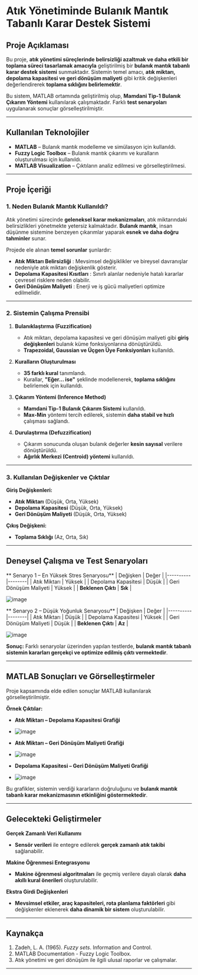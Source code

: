 # Atık Yönetiminde Bulanık Mantık Tabanlı Karar Destek Sistemi

##  Proje Açıklaması
Bu proje, **atık yönetimi süreçlerinde belirsizliği azaltmak ve daha etkili bir toplama süreci tasarlamak amacıyla** geliştirilmiş bir **bulanık mantık tabanlı karar destek sistemi** sunmaktadır. Sistemin temel amacı, **atık miktarı, depolama kapasitesi ve geri dönüşüm maliyeti** gibi kritik değişkenleri değerlendirerek **toplama sıklığını belirlemektir**.

Bu sistem, MATLAB ortamında geliştirilmiş olup, **Mamdani Tip-1 Bulanık Çıkarım Yöntemi** kullanılarak çalışmaktadır. Farklı **test senaryoları** uygulanarak sonuçlar görselleştirilmiştir.

---

##  Kullanılan Teknolojiler

- **MATLAB** – Bulanık mantık modelleme ve simülasyon için kullanıldı.
- **Fuzzy Logic Toolbox** – Bulanık mantık çıkarımı ve kuralların oluşturulması için kullanıldı.
- **MATLAB Visualization** – Çıktıların analiz edilmesi ve görselleştirilmesi.

---

##  Proje İçeriği

### 1️. Neden Bulanık Mantık Kullanıldı?
Atık yönetimi sürecinde **geleneksel karar mekanizmaları**, atık miktarındaki belirsizlikleri yönetmekte yetersiz kalmaktadır. **Bulanık mantık**, insan düşünme sistemine benzeyen çıkarımlar yaparak **esnek ve daha doğru tahminler** sunar. 

Projede ele alınan **temel sorunlar** şunlardır:

- **Atık Miktarı Belirsizliği** : Mevsimsel değişiklikler ve bireysel davranışlar nedeniyle atık miktarı değişkenlik gösterir.
- **Depolama Kapasitesi Kısıtları** : Sınırlı alanlar nedeniyle hatalı kararlar çevresel risklere neden olabilir.
- **Geri Dönüşüm Maliyeti** : Enerji ve iş gücü maliyetleri optimize edilmelidir.

---

### 2️. Sistemin Çalışma Prensibi

1. **Bulanıklaştırma (Fuzzification)** 
   - Atık miktarı, depolama kapasitesi ve geri dönüşüm maliyeti gibi **giriş değişkenleri** bulanık küme fonksiyonlarına dönüştürüldü.
   - **Trapezoidal, Gaussian ve Üçgen Üye Fonksiyonları** kullanıldı.

2. **Kuralların Oluşturulması** 
   - **35 farklı kural** tanımlandı.
   - Kurallar, **"Eğer... ise"** şeklinde modellenerek, **toplama sıklığını** belirlemek için kullanıldı.

3. **Çıkarım Yöntemi (Inference Method)** 
   - **Mamdani Tip-1 Bulanık Çıkarım Sistemi** kullanıldı.
   - **Max-Min** yöntemi tercih edilerek, sistemin **daha stabil ve hızlı** çalışması sağlandı.

4. **Durulaştırma (Defuzzification)** 
   - Çıkarım sonucunda oluşan bulanık değerler **kesin sayısal** verilere dönüştürüldü.
   - **Ağırlık Merkezi (Centroid) yöntemi** kullanıldı.

---

### 3️. Kullanılan Değişkenler ve Çıktılar

 **Giriş Değişkenleri:**
- **Atık Miktarı** (Düşük, Orta, Yüksek)
- **Depolama Kapasitesi** (Düşük, Orta, Yüksek)
- **Geri Dönüşüm Maliyeti** (Düşük, Orta, Yüksek)

 **Çıkış Değişkeni:**
- **Toplama Sıklığı** (Az, Orta, Sık)

---

##  Deneysel Çalışma ve Test Senaryoları

** Senaryo 1 – En Yüksek Stres Senaryosu**
| Değişken | Değer |
|----------|--------|
| Atık Miktarı | Yüksek |
| Depolama Kapasitesi | Düşük |
| Geri Dönüşüm Maliyeti | Yüksek |
| **Beklenen Çıktı** | **Sık** |

![image](https://github.com/user-attachments/assets/8215bbde-1661-4923-89bf-7300e40db4c9)


** Senaryo 2 – Düşük Yoğunluk Senaryosu**
| Değişken | Değer |
|----------|--------|
| Atık Miktarı | Düşük |
| Depolama Kapasitesi | Yüksek |
| Geri Dönüşüm Maliyeti | Düşük |
| **Beklenen Çıktı** | **Az** |

![image](https://github.com/user-attachments/assets/a2e82cae-9905-4ef7-a8ee-8876a417180f)


 **Sonuç:** Farklı senaryolar üzerinden yapılan testlerde, **bulanık mantık tabanlı sistemin kararları gerçekçi ve optimize edilmiş çıktı vermektedir**.

---

##  MATLAB Sonuçları ve Görselleştirmeler
Proje kapsamında elde edilen sonuçlar MATLAB kullanılarak görselleştirilmiştir.

 **Örnek Çıktılar:**
- **Atık Miktarı – Depolama Kapasitesi Grafiği**
- ![image](https://github.com/user-attachments/assets/eef87be2-c98b-4811-91eb-121101217e57)

- **Atık Miktarı – Geri Dönüşüm Maliyeti Grafiği**
- ![image](https://github.com/user-attachments/assets/f72a3b45-87cd-4143-bb6c-3942b638091b)

- **Depolama Kapasitesi – Geri Dönüşüm Maliyeti Grafiği**
- ![image](https://github.com/user-attachments/assets/ad3cd577-f7f0-42f7-8373-2034da017d6f)


Bu grafikler, sistemin verdiği kararların doğruluğunu ve **bulanık mantık tabanlı karar mekanizmasının etkinliğini göstermektedir**.

---

##  Gelecekteki Geliştirmeler

 **Gerçek Zamanlı Veri Kullanımı** 
- **Sensör verileri** ile entegre edilerek **gerçek zamanlı atık takibi** sağlanabilir.

 **Makine Öğrenmesi Entegrasyonu** 
- **Makine öğrenmesi algoritmaları** ile geçmiş verilere dayalı olarak **daha akıllı kural önerileri** oluşturulabilir.

 **Ekstra Girdi Değişkenleri** 
- **Mevsimsel etkiler, araç kapasiteleri, rota planlama faktörleri** gibi değişkenler eklenerek **daha dinamik bir sistem** oluşturulabilir.

---

##  Kaynakça
1. Zadeh, L. A. (1965). *Fuzzy sets*. Information and Control.
2. MATLAB Documentation - Fuzzy Logic Toolbox.
3. Atık yönetimi ve geri dönüşüm ile ilgili ulusal raporlar ve çalışmalar.

---


